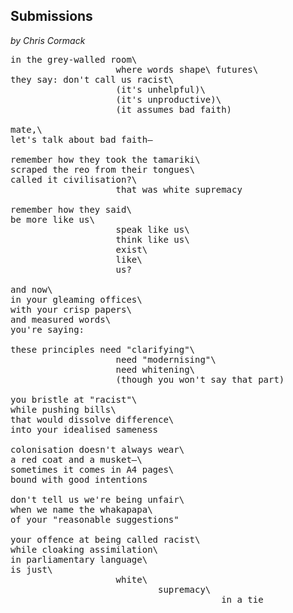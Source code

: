 ## Submissions
*by Chris Cormack*
<pre>
in the grey-walled room\
                    where words shape\ futures\
they say: don't call us racist\
                    (it's unhelpful)\
                    (it's unproductive)\
                    (it assumes bad faith)

mate,\
let's talk about bad faith—

remember how they took the tamariki\
scraped the reo from their tongues\
called it civilisation?\
                    that was white supremacy

remember how they said\
be more like us\
                    speak like us\
                    think like us\
                    exist\
                    like\
                    us?

and now\
in your gleaming offices\
with your crisp papers\
and measured words\
you're saying:

these principles need "clarifying"\
                    need "modernising"\
                    need whitening\
                    (though you won't say that part)

you bristle at "racist"\
while pushing bills\
that would dissolve difference\
into your idealised sameness

colonisation doesn't always wear\
a red coat and a musket—\
sometimes it comes in A4 pages\
bound with good intentions

don't tell us we're being unfair\
when we name the whakapapa\
of your "reasonable suggestions"

your offence at being called racist\
while cloaking assimilation\
in parliamentary language\
is just\
                    white\
                            supremacy\
                                        in a tie
</pre">